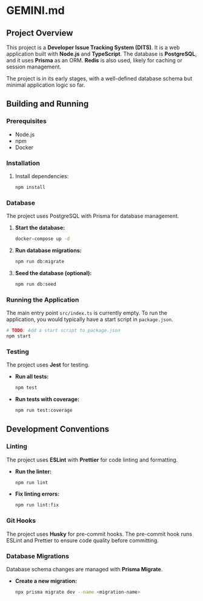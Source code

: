 # GEMINI.md

## Project Overview

This project is a **Developer Issue Tracking System (DITS)**. It is a web application built with **Node.js** and **TypeScript**. The database is **PostgreSQL**, and it uses **Prisma** as an ORM. **Redis** is also used, likely for caching or session management.

The project is in its early stages, with a well-defined database schema but minimal application logic so far.

## Building and Running

### Prerequisites

*   Node.js
*   npm
*   Docker

### Installation

1.  Install dependencies:
    ```bash
    npm install
    ```

### Database

The project uses PostgreSQL with Prisma for database management.

1.  **Start the database:**
    ```bash
    docker-compose up -d
    ```

2.  **Run database migrations:**
    ```bash
    npm run db:migrate
    ```

3.  **Seed the database (optional):**
    ```bash
    npm run db:seed
    ```

### Running the Application

The main entry point `src/index.ts` is currently empty. To run the application, you would typically have a start script in `package.json`.

```bash
# TODO: Add a start script to package.json
npm start
```

### Testing

The project uses **Jest** for testing.

*   **Run all tests:**
    ```bash
    npm test
    ```

*   **Run tests with coverage:**
    ```bash
    npm run test:coverage
    ```

## Development Conventions

### Linting

The project uses **ESLint** with **Prettier** for code linting and formatting.

*   **Run the linter:**
    ```bash
    npm run lint
    ```

*   **Fix linting errors:**
    ```bash
    npm run lint:fix
    ```

### Git Hooks

The project uses **Husky** for pre-commit hooks. The pre-commit hook runs ESLint and Prettier to ensure code quality before committing.

### Database Migrations

Database schema changes are managed with **Prisma Migrate**.

*   **Create a new migration:**
    ```bash
    npx prisma migrate dev --name <migration-name>
    ```
